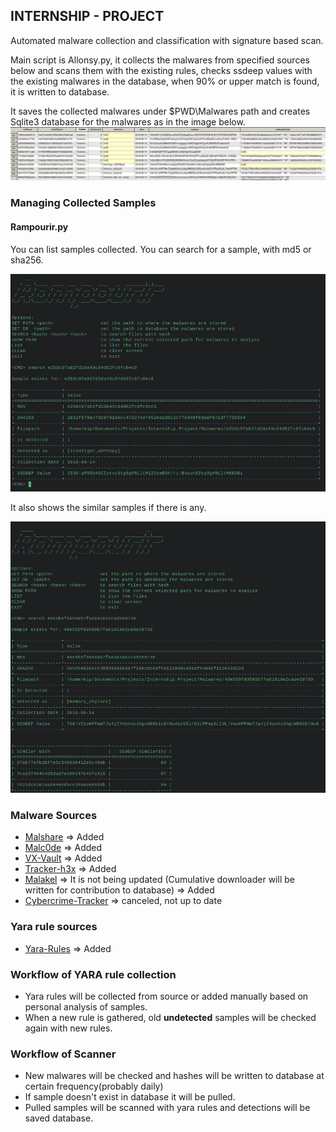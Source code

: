 ## INTERNSHIP - PROJECT

Automated malware collection and classification with signature based scan.

Main script is Allonsy.py, it collects the malwares from specified sources below and scans them with the existing rules, checks ssdeep values with the existing malwares in the database, when 90% or upper match is found, it is written to database. 

It saves the collected malwares under $PWD\Malwares path and creates Sqlite3 database for the malwares as in the image below.
![Database Image](images/database.png)



### Managing Collected Samples

#### Rampourir.py

You can list samples collected. You can search for a sample, with md5 or sha256.

![Sample Search](images/detected.png)

It also shows the similar samples if there is any.

![Sample Search 2](images/ssdeep-search.png)


### Malware Sources

* [Malshare](https://malshare.com) => Added
* [Malc0de](http://malc0de.com/database/) => Added
* [VX-Vault](http://vxvault.net/ViriList.php) => Added
* [Tracker-h3x](http://tracker.h3x.eu/about/400) => Added
* [Malakel](http://malwaredb.malekal.com/index.php?page=1) => It is not being updated (Cumulative downloader will be written for contribution to database) => Added
* [Cybercrime-Tracker](https://cybercrime-tracker.net/) => canceled, not up to date

### Yara rule sources

* [Yara-Rules](https://github.com/Yara-Rules/rules) => Added

### Workflow of YARA rule collection

* Yara rules will be collected from source or added manually based on personal analysis of samples.
* When a new rule is gathered, old **undetected** samples will be checked again with new rules.


### Workflow of Scanner

* New malwares will be checked and hashes will be written to database at certain frequency(probably daily)
* If sample doesn't exist in database it will be pulled.
* Pulled samples will be scanned with yara rules and detections will be saved database.

